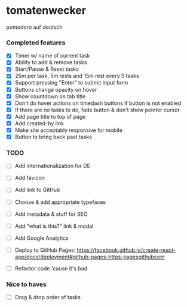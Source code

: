 # tomatenwecker

pomodoro auf deutsch

### Completed features
- [x] Timer w/ name of current task
- [x] Ability to add & remove tasks
- [x] Start/Pause & Reset tasks
- [x] 25m per task, 5m rests and 15m rest every 5 tasks
- [x] Support pressing "Enter" to submit input form
- [x] Buttons change opacity on hover
- [x] Show countdown on tab title
- [x] Don't do hover actions on timedash buttons if button is not enabled
- [x] If there are no tasks to do, fade button & don't show pointer cursor
- [x] Add page title to top of page
- [x] Add created-by link
- [x] Make site acceptably responsive for mobile
- [x] Button to bring back past tasks

### TODO
- [ ] Add internationalization for DE
- [ ] Add favicon
- [ ] Add link to GitHub
- [ ] Choose & add appropriate typefaces
- [ ] Add metadata & stuff for SEO
- [ ] Add "what is this?" link & modal
- [ ] Add Google Analytics
- [ ] Deploy to GitHub Pages: https://facebook.github.io/create-react-app/docs/deployment#github-pages-https-pagesgithubcom
- [ ] Refactor code 'cause it's bad


### Nice to haves
- [ ] Drag & drop order of tasks

